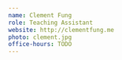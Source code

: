 ```yaml
---
name: Clement Fung
role: Teaching Assistant
website: http://clementfung.me
photo: clement.jpg
office-hours: TODO
---
```


<!-- [Schedule an appointment](#){: .btn .btn-outline } -->
